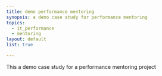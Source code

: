 ```yaml
---
title: demo performance mentoring
synopsis: a demo case study for performance mentoring
topics:
  - it_performance
  - mentoring
layout: default
list: true

---
```

This a demo case study for a performance mentoring project
